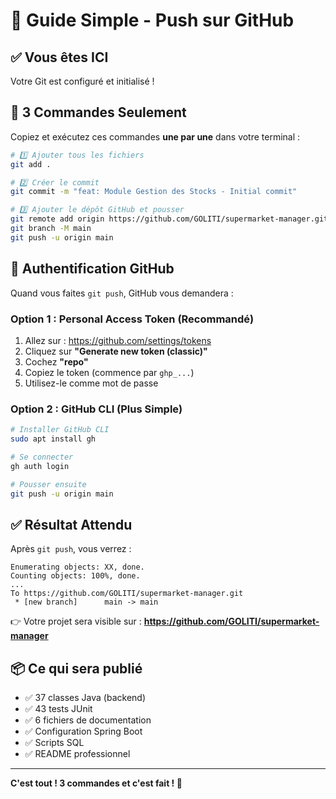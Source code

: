# 🚀 Guide Simple - Push sur GitHub

## ✅ Vous êtes ICI

Votre Git est configuré et initialisé !

## 📝 3 Commandes Seulement

Copiez et exécutez ces commandes **une par une** dans votre terminal :

```bash
# 1️⃣ Ajouter tous les fichiers
git add .

# 2️⃣ Créer le commit
git commit -m "feat: Module Gestion des Stocks - Initial commit"

# 3️⃣ Ajouter le dépôt GitHub et pousser
git remote add origin https://github.com/GOLITI/supermarket-manager.git
git branch -M main
git push -u origin main
```

## 🔐 Authentification GitHub

Quand vous faites `git push`, GitHub vous demandera :

### Option 1 : Personal Access Token (Recommandé)
1. Allez sur : https://github.com/settings/tokens
2. Cliquez sur **"Generate new token (classic)"**
3. Cochez **"repo"**
4. Copiez le token (commence par `ghp_...`)
5. Utilisez-le comme mot de passe

### Option 2 : GitHub CLI (Plus Simple)
```bash
# Installer GitHub CLI
sudo apt install gh

# Se connecter
gh auth login

# Pousser ensuite
git push -u origin main
```

## ✅ Résultat Attendu

Après `git push`, vous verrez :
```
Enumerating objects: XX, done.
Counting objects: 100%, done.
...
To https://github.com/GOLITI/supermarket-manager.git
 * [new branch]      main -> main
```

👉 Votre projet sera visible sur : **https://github.com/GOLITI/supermarket-manager**

## 📦 Ce qui sera publié

- ✅ 37 classes Java (backend)
- ✅ 43 tests JUnit
- ✅ 6 fichiers de documentation
- ✅ Configuration Spring Boot
- ✅ Scripts SQL
- ✅ README professionnel

---

**C'est tout ! 3 commandes et c'est fait ! 🎉**

